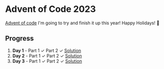 # Advent of Code 2023
[Advent of code](https://adventofcode.com/2023/)
I'm going to try and finish it up this year! Happy Holidays! 🎄

## Progress
1. **Day 1** - Part 1 ✓ Part 2 ✓ [Solution](https://github.com/mbaugus/Advent-Of-Code-2023/tree/main/Advent2024/Day1/Day1.cs)
2. **Day 2** - Part 1 ✓ Part 2 ✓ [Solution](https://github.com/mbaugus/Advent-Of-Code-2023/tree/main/Advent2024/Day2/Day2.cs)
3. **Day 3** - Part 1 ✓ Part 2 ✓ [Solution](https://github.com/mbaugus/Advent-Of-Code-2023/tree/main/Advent2024/Day3/Day3.cs)
